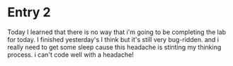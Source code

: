 # Entry 2

Today I learned that there is no way that i'm going to be completing the lab for today. I finished yesterday's I think but it's still very bug-ridden. and i really need to get some sleep cause this headache is stinting my thinking process. i can't code well with a headache! 
